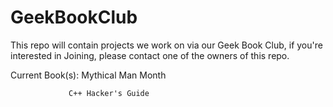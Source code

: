 GeekBookClub
============

This repo will contain projects we work on via our Geek Book Club, 
if you're interested in Joining, please contact one of the owners of this repo.

Current Book(s): Mythical Man Month

                 C++ Hacker's Guide


